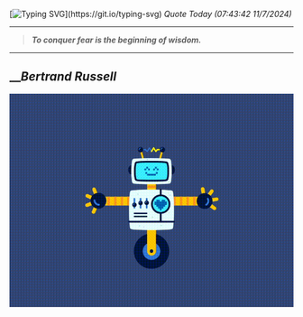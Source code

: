 [![Typing SVG](https://readme-typing-svg.herokuapp.com?font=Press+Start+2P&color=C2F784&size=35&width=900&height=100&lines=Hello+World%2C+I'm+Hung+!)](https://git.io/typing-svg) 
_Quote Today (07:43:42 11/7/2024)_
___
>**_To conquer fear is the beginning of wisdom._**
___

## __**_Bertrand Russell_**

![RobotDance](src/assets/images/robot-dancing-dribble.gif?style=center)
